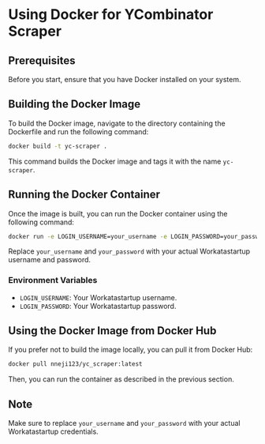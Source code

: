 # Using Docker for YCombinator Scraper

## Prerequisites

Before you start, ensure that you have Docker installed on your system.

## Building the Docker Image

To build the Docker image, navigate to the directory containing the Dockerfile and run the following command:

```bash
docker build -t yc-scraper .
```

This command builds the Docker image and tags it with the name `yc-scraper`.

## Running the Docker Container

Once the image is built, you can run the Docker container using the following command:

```bash
docker run -e LOGIN_USERNAME=your_username -e LOGIN_PASSWORD=your_password yc-scraper
```

Replace `your_username` and `your_password` with your actual Workatastartup username and password.

### Environment Variables

- `LOGIN_USERNAME`: Your Workatastartup username.
- `LOGIN_PASSWORD`: Your Workatastartup password.

## Using the Docker Image from Docker Hub

If you prefer not to build the image locally, you can pull it from Docker Hub:

```bash
docker pull nneji123/yc_scraper:latest
```

Then, you can run the container as described in the previous section.

## Note

Make sure to replace `your_username` and `your_password` with your actual Workatastartup credentials.

```
